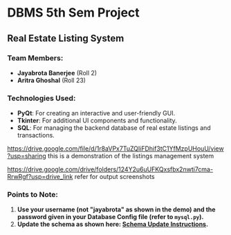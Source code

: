 # DBMS 5th Sem Project

## Real Estate Listing System

### Team Members:
- **Jayabrota Banerjee** (Roll 2)
- **Aritra Ghoshal** (Roll 23)

### Technologies Used:
- **PyQt**: For creating an interactive and user-friendly GUI.
- **Tkinter**: For additional UI components and functionality.
- **SQL**: For managing the backend database of real estate listings and transactions.

https://drive.google.com/file/d/1r8aVPx7TuZQIiFDhif3tC1YfMzpUHouU/view?usp=sharing this is a demonstration of the listings management system

https://drive.google.com/drive/folders/124Y2u6uUFKQxsfbx2nwti7cma-RrwRgf?usp=drive_link refer for output screenshots 

### Points to Note:
1. **Use your username (not "jayabrota" as shown in the demo) and the password given in your Database Config file (refer to `mysql.py`).**
2. **Update the schema as shown here: [Schema Update Instructions](https://drive.google.com/file/d/1bSUzMYO3A_xajx8NJ_VZKeUnd_is0BGb/view?usp=drive_link).**
